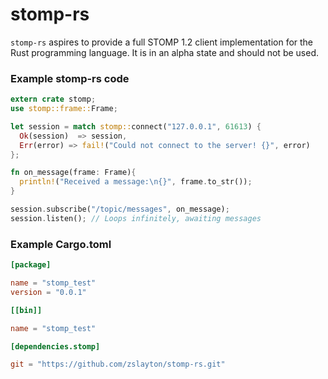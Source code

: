 stomp-rs
=====
`stomp-rs` aspires to provide a full STOMP 1.2 client implementation for the Rust
programming language. It is in an alpha state and should not be used.


### Example stomp-rs code
```rust
extern crate stomp;
use stomp::frame::Frame;

let session = match stomp::connect("127.0.0.1", 61613) {
  Ok(session)  => session,
  Err(error) => fail!("Could not connect to the server! {}", error)
};

fn on_message(frame: Frame){
  println!("Received a message:\n{}", frame.to_str());
}

session.subscribe("/topic/messages", on_message);
session.listen(); // Loops infinitely, awaiting messages
```

### Example Cargo.toml
```toml
[package]

name = "stomp_test"
version = "0.0.1"

[[bin]]

name = "stomp_test"

[dependencies.stomp]

git = "https://github.com/zslayton/stomp-rs.git"
```
